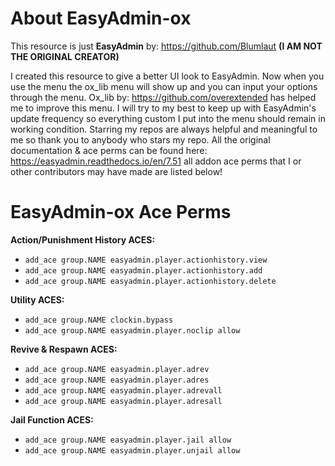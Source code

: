 # About EasyAdmin-ox
This resource is just **__EasyAdmin__** by: https://github.com/Blumlaut **(I AM __NOT__ THE ORIGINAL CREATOR)**

I created this resource to give a better UI look to EasyAdmin. Now when you use the menu the ox_lib menu will show up and you can input your options through the menu. Ox_lib by: https://github.com/overextended has helped me to improve this menu. I will try to my best to keep up with EasyAdmin's update frequency so everything custom I put into the menu should remain in working condition. Starring my repos are always helpful and meaningful to me so thank you to anybody who stars my repo. All the original documentation & ace perms can be found here: https://easyadmin.readthedocs.io/en/7.51 all addon ace perms that I or other contributors may have made are listed below!

# EasyAdmin-ox Ace Perms
**Action/Punishment History ACES:**
* `add_ace group.NAME easyadmin.player.actionhistory.view`
* `add_ace group.NAME easyadmin.player.actionhistory.add`
* `add_ace group.NAME easyadmin.player.actionhistory.delete`

**Utility ACES:**
* `add_ace group.NAME clockin.bypass`
* `add_ace group.NAME easyadmin.player.noclip allow`

**Revive & Respawn ACES:**
* `add_ace group.NAME easyadmin.player.adrev`
* `add_ace group.NAME easyadmin.player.adres`
* `add_ace group.NAME easyadmin.player.adrevall`
* `add_ace group.NAME easyadmin.player.adresall`

**Jail Function ACES:**
* `add_ace group.NAME easyadmin.player.jail allow`
* `add_ace group.NAME easyadmin.player.unjail allow`
